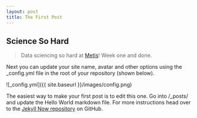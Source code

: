 ```yaml
---
layout: post
title: The First Post
---
```


## Science So Hard

> Data sciencing so hard at [Metis](http://www.thisismetis.com/)! Week one and done.



Next you can update your site name, avatar and other options using the _config.yml file in the root of your repository (shown below).

![_config.yml]({{ site.baseurl }}/images/config.png)

The easiest way to make your first post is to edit this one. Go into /_posts/ and update the Hello World markdown file. For more instructions head over to the [Jekyll Now repository](https://github.com/barryclark/jekyll-now) on GitHub.